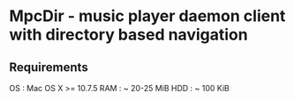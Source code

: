 MpcDir - music player daemon client with directory based navigation
===================================================================

Requirements
------------

OS  : Mac OS X >= 10.7.5
RAM : ~ 20-25 MiB
HDD : ~ 100 KiB

